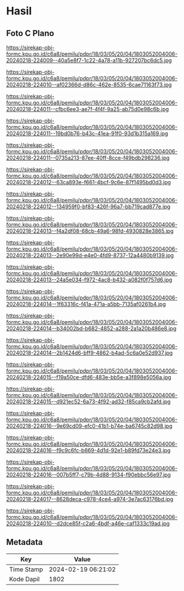 # Hasil

## Foto C Plano

https://sirekap-obj-formc.kpu.go.id/c6a8/pemilu/pdpr/18/03/05/20/04/1803052004006-20240218-224009--40a5e8f7-1c22-4a78-a11b-927207bc6dc5.jpg

https://sirekap-obj-formc.kpu.go.id/c6a8/pemilu/pdpr/18/03/05/20/04/1803052004006-20240218-224010--af02366d-d86c-462e-8535-6cae71163f73.jpg

https://sirekap-obj-formc.kpu.go.id/c6a8/pemilu/pdpr/18/03/05/20/04/1803052004006-20240218-224011--cfbc6ee3-ae7f-4f4f-9a25-ab75d0e98c6b.jpg

https://sirekap-obj-formc.kpu.go.id/c6a8/pemilu/pdpr/18/03/05/20/04/1803052004006-20240218-224011--19bd0b76-b43c-41ea-91f0-93d1b315a169.jpg

https://sirekap-obj-formc.kpu.go.id/c6a8/pemilu/pdpr/18/03/05/20/04/1803052004006-20240218-224011--0735a213-87ee-40ff-8cce-f49bdb298236.jpg

https://sirekap-obj-formc.kpu.go.id/c6a8/pemilu/pdpr/18/03/05/20/04/1803052004006-20240218-224012--63ca893e-f661-4bcf-9c6e-87f1495bd0d3.jpg

https://sirekap-obj-formc.kpu.go.id/c6a8/pemilu/pdpr/18/03/05/20/04/1803052004006-20240218-224012--134959f0-bf83-426f-96a7-bb719cad877e.jpg

https://sirekap-obj-formc.kpu.go.id/c6a8/pemilu/pdpr/18/03/05/20/04/1803052004006-20240218-224013--f4a2df08-68cb-49a6-98fd-4930828e3865.jpg

https://sirekap-obj-formc.kpu.go.id/c6a8/pemilu/pdpr/18/03/05/20/04/1803052004006-20240218-224013--2e90e99d-e4e0-4fd9-8737-12a4480b9139.jpg

https://sirekap-obj-formc.kpu.go.id/c6a8/pemilu/pdpr/18/03/05/20/04/1803052004006-20240218-224013--24a5e034-f972-4ac8-b432-a082f0f757d6.jpg

https://sirekap-obj-formc.kpu.go.id/c6a8/pemilu/pdpr/18/03/05/20/04/1803052004006-20240218-224014--1f63316c-f41a-471a-a5bb-7135af0261b4.jpg

https://sirekap-obj-formc.kpu.go.id/c6a8/pemilu/pdpr/18/03/05/20/04/1803052004006-20240218-224014--b34002bd-b682-4852-a288-2a1a20b486e8.jpg

https://sirekap-obj-formc.kpu.go.id/c6a8/pemilu/pdpr/18/03/05/20/04/1803052004006-20240218-224014--2b1424d6-bff9-4862-b4ad-5c6a0e52d937.jpg

https://sirekap-obj-formc.kpu.go.id/c6a8/pemilu/pdpr/18/03/05/20/04/1803052004006-20240218-224015--f19a50ce-dfd6-483e-bb5e-a3f898e5056a.jpg

https://sirekap-obj-formc.kpu.go.id/c6a8/pemilu/pdpr/18/03/05/20/04/1803052004006-20240218-224015--d921ec52-6a73-4f92-ad32-f85ca9cb2afd.jpg

https://sirekap-obj-formc.kpu.go.id/c6a8/pemilu/pdpr/18/03/05/20/04/1803052004006-20240218-224016--9e69cd09-efc0-41b1-b74e-ba6745c82d98.jpg

https://sirekap-obj-formc.kpu.go.id/c6a8/pemilu/pdpr/18/03/05/20/04/1803052004006-20240218-224016--f9c9c6fc-b669-4d1d-92e1-b89fd73e24e3.jpg

https://sirekap-obj-formc.kpu.go.id/c6a8/pemilu/pdpr/18/03/05/20/04/1803052004006-20240218-224016--007b5ff7-c79b-4d88-9134-f90ebbc56e97.jpg

https://sirekap-obj-formc.kpu.go.id/c6a8/pemilu/pdpr/18/03/05/20/04/1803052004006-20240218-224017--8628deca-c978-4ce4-a974-3e7ac63176bd.jpg

https://sirekap-obj-formc.kpu.go.id/c6a8/pemilu/pdpr/18/03/05/20/04/1803052004006-20240218-224010--d2dce85f-c2a6-4bdf-a46e-caf1333c19ad.jpg


## Metadata

| Key        | Value               |
| ---------- | ------------------- |
| Time Stamp | 2024-02-19 06:21:02 |
| Kode Dapil | 1802                |



